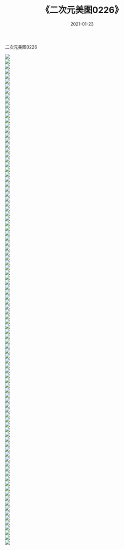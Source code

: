 ﻿---
layout: post
title:  《二次元美图0226》
date:   2021-01-23
img: http://imgx.orgx.ga/二次元/2021/二次元美图0226/000.jpg
categories: [美女, 清纯, 唯美]
---

二次元美图0226

 ![](http://imgx.orgx.ga/二次元/2021/二次元美图0226/001.jpg) <br>![](http://imgx.orgx.ga/二次元/2021/二次元美图0226/002.jpg) <br>![](http://imgx.orgx.ga/二次元/2021/二次元美图0226/003.jpg) <br>![](http://imgx.orgx.ga/二次元/2021/二次元美图0226/004.jpg) <br>![](http://imgx.orgx.ga/二次元/2021/二次元美图0226/005.jpg) <br>![](http://imgx.orgx.ga/二次元/2021/二次元美图0226/006.jpg) <br>![](http://imgx.orgx.ga/二次元/2021/二次元美图0226/007.jpg) <br>![](http://imgx.orgx.ga/二次元/2021/二次元美图0226/008.jpg) <br>![](http://imgx.orgx.ga/二次元/2021/二次元美图0226/009.jpg) <br>![](http://imgx.orgx.ga/二次元/2021/二次元美图0226/010.jpg) <br>![](http://imgx.orgx.ga/二次元/2021/二次元美图0226/011.jpg) <br>![](http://imgx.orgx.ga/二次元/2021/二次元美图0226/012.jpg) <br>![](http://imgx.orgx.ga/二次元/2021/二次元美图0226/013.jpg) <br>![](http://imgx.orgx.ga/二次元/2021/二次元美图0226/014.jpg) <br>![](http://imgx.orgx.ga/二次元/2021/二次元美图0226/015.jpg) <br>![](http://imgx.orgx.ga/二次元/2021/二次元美图0226/016.jpg) <br>![](http://imgx.orgx.ga/二次元/2021/二次元美图0226/017.jpg) <br>![](http://imgx.orgx.ga/二次元/2021/二次元美图0226/018.jpg) <br>![](http://imgx.orgx.ga/二次元/2021/二次元美图0226/019.jpg) <br>![](http://imgx.orgx.ga/二次元/2021/二次元美图0226/020.jpg) <br>![](http://imgx.orgx.ga/二次元/2021/二次元美图0226/021.jpg) <br>![](http://imgx.orgx.ga/二次元/2021/二次元美图0226/022.jpg) <br>![](http://imgx.orgx.ga/二次元/2021/二次元美图0226/023.jpg) <br>![](http://imgx.orgx.ga/二次元/2021/二次元美图0226/024.jpg) <br>![](http://imgx.orgx.ga/二次元/2021/二次元美图0226/025.jpg) <br>![](http://imgx.orgx.ga/二次元/2021/二次元美图0226/026.jpg) <br>![](http://imgx.orgx.ga/二次元/2021/二次元美图0226/027.jpg) <br>![](http://imgx.orgx.ga/二次元/2021/二次元美图0226/028.jpg) <br>![](http://imgx.orgx.ga/二次元/2021/二次元美图0226/029.jpg) <br>![](http://imgx.orgx.ga/二次元/2021/二次元美图0226/030.jpg) <br>![](http://imgx.orgx.ga/二次元/2021/二次元美图0226/031.jpg) <br>![](http://imgx.orgx.ga/二次元/2021/二次元美图0226/032.jpg) <br>![](http://imgx.orgx.ga/二次元/2021/二次元美图0226/033.jpg) <br>![](http://imgx.orgx.ga/二次元/2021/二次元美图0226/034.jpg) <br>![](http://imgx.orgx.ga/二次元/2021/二次元美图0226/035.jpg) <br>![](http://imgx.orgx.ga/二次元/2021/二次元美图0226/036.jpg) <br>![](http://imgx.orgx.ga/二次元/2021/二次元美图0226/037.jpg) <br>![](http://imgx.orgx.ga/二次元/2021/二次元美图0226/038.jpg) <br>![](http://imgx.orgx.ga/二次元/2021/二次元美图0226/039.jpg) <br>![](http://imgx.orgx.ga/二次元/2021/二次元美图0226/040.jpg) <br>![](http://imgx.orgx.ga/二次元/2021/二次元美图0226/041.jpg) <br>![](http://imgx.orgx.ga/二次元/2021/二次元美图0226/042.jpg) <br>![](http://imgx.orgx.ga/二次元/2021/二次元美图0226/043.jpg) <br>![](http://imgx.orgx.ga/二次元/2021/二次元美图0226/044.jpg) <br>![](http://imgx.orgx.ga/二次元/2021/二次元美图0226/045.jpg) <br>![](http://imgx.orgx.ga/二次元/2021/二次元美图0226/046.jpg) <br>![](http://imgx.orgx.ga/二次元/2021/二次元美图0226/047.jpg) <br>![](http://imgx.orgx.ga/二次元/2021/二次元美图0226/048.jpg) <br>![](http://imgx.orgx.ga/二次元/2021/二次元美图0226/049.jpg) <br>![](http://imgx.orgx.ga/二次元/2021/二次元美图0226/050.jpg) <br>![](http://imgx.orgx.ga/二次元/2021/二次元美图0226/051.jpg) <br>![](http://imgx.orgx.ga/二次元/2021/二次元美图0226/052.jpg) <br>![](http://imgx.orgx.ga/二次元/2021/二次元美图0226/053.jpg) <br>![](http://imgx.orgx.ga/二次元/2021/二次元美图0226/054.jpg) <br>![](http://imgx.orgx.ga/二次元/2021/二次元美图0226/055.jpg) <br>![](http://imgx.orgx.ga/二次元/2021/二次元美图0226/056.jpg) <br>![](http://imgx.orgx.ga/二次元/2021/二次元美图0226/057.jpg) <br>![](http://imgx.orgx.ga/二次元/2021/二次元美图0226/058.jpg) <br>![](http://imgx.orgx.ga/二次元/2021/二次元美图0226/059.jpg) <br>![](http://imgx.orgx.ga/二次元/2021/二次元美图0226/060.jpg) <br>![](http://imgx.orgx.ga/二次元/2021/二次元美图0226/061.jpg) <br>![](http://imgx.orgx.ga/二次元/2021/二次元美图0226/062.jpg) <br>![](http://imgx.orgx.ga/二次元/2021/二次元美图0226/063.jpg) <br>![](http://imgx.orgx.ga/二次元/2021/二次元美图0226/064.jpg) <br>![](http://imgx.orgx.ga/二次元/2021/二次元美图0226/065.jpg) <br>![](http://imgx.orgx.ga/二次元/2021/二次元美图0226/066.jpg) <br>![](http://imgx.orgx.ga/二次元/2021/二次元美图0226/067.jpg) <br>![](http://imgx.orgx.ga/二次元/2021/二次元美图0226/068.jpg) <br>![](http://imgx.orgx.ga/二次元/2021/二次元美图0226/069.jpg) <br>![](http://imgx.orgx.ga/二次元/2021/二次元美图0226/070.jpg) <br>![](http://imgx.orgx.ga/二次元/2021/二次元美图0226/071.jpg) <br>![](http://imgx.orgx.ga/二次元/2021/二次元美图0226/072.jpg) <br>![](http://imgx.orgx.ga/二次元/2021/二次元美图0226/073.jpg) <br>![](http://imgx.orgx.ga/二次元/2021/二次元美图0226/074.jpg) <br>![](http://imgx.orgx.ga/二次元/2021/二次元美图0226/075.jpg) <br>![](http://imgx.orgx.ga/二次元/2021/二次元美图0226/076.jpg) <br>![](http://imgx.orgx.ga/二次元/2021/二次元美图0226/077.jpg) <br>![](http://imgx.orgx.ga/二次元/2021/二次元美图0226/078.jpg) <br>![](http://imgx.orgx.ga/二次元/2021/二次元美图0226/079.jpg) <br>![](http://imgx.orgx.ga/二次元/2021/二次元美图0226/080.jpg) <br>![](http://imgx.orgx.ga/二次元/2021/二次元美图0226/081.jpg) <br>![](http://imgx.orgx.ga/二次元/2021/二次元美图0226/082.jpg) <br>![](http://imgx.orgx.ga/二次元/2021/二次元美图0226/083.jpg) <br>![](http://imgx.orgx.ga/二次元/2021/二次元美图0226/084.jpg) <br>![](http://imgx.orgx.ga/二次元/2021/二次元美图0226/085.jpg) <br>![](http://imgx.orgx.ga/二次元/2021/二次元美图0226/086.jpg) <br>![](http://imgx.orgx.ga/二次元/2021/二次元美图0226/087.jpg) <br>![](http://imgx.orgx.ga/二次元/2021/二次元美图0226/088.jpg) <br>![](http://imgx.orgx.ga/二次元/2021/二次元美图0226/089.jpg) <br>![](http://imgx.orgx.ga/二次元/2021/二次元美图0226/090.jpg) <br>![](http://imgx.orgx.ga/二次元/2021/二次元美图0226/091.jpg) <br>![](http://imgx.orgx.ga/二次元/2021/二次元美图0226/092.jpg) <br>![](http://imgx.orgx.ga/二次元/2021/二次元美图0226/093.jpg) <br>![](http://imgx.orgx.ga/二次元/2021/二次元美图0226/094.jpg) <br>![](http://imgx.orgx.ga/二次元/2021/二次元美图0226/095.jpg) <br>![](http://imgx.orgx.ga/二次元/2021/二次元美图0226/096.jpg) <br>![](http://imgx.orgx.ga/二次元/2021/二次元美图0226/097.jpg) <br>![](http://imgx.orgx.ga/二次元/2021/二次元美图0226/098.jpg) <br>![](http://imgx.orgx.ga/二次元/2021/二次元美图0226/099.jpg) <br>![](http://imgx.orgx.ga/二次元/2021/二次元美图0226/100.jpg) <br>